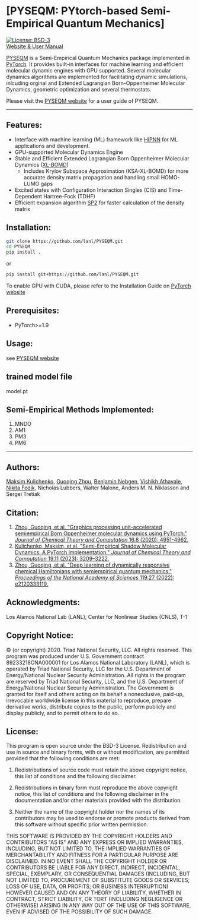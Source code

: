 # [PYSEQM: PYtorch-based Semi-Empirical Quantum Mechanics]
[![License: BSD-3](https://img.shields.io/badge/License-BSD%203--Clause-blue.svg)](LICENSE)  
[Website & User Manual](https://lanl.github.io/PYSEQM/)

[PYSEQM](https://lanl.github.io/PYSEQM/) is a Semi-Empirical Quantum Mechanics package implemented in [PyTorch](http://pytorch.org). It provides built-in interfaces for machine learning and efficient molecular dynamic engines with GPU supported. Several molecular dynamics algorithms are implemented for facilitating dynamic simulations, inlcuding orginal and Extended Lagrangian Born-Oppenheimer Molecular Dynamics, geometric optimization and  several thermostats. 

Please visit the [PYSEQM website](https://lanl.github.io/PYSEQM/) for a user guide of PYSEQM.

<hr/>

## Features:

* Interface with machine learning (ML) framework like [HIPNN](https://aip.scitation.org/doi/abs/10.1063/1.5011181) for ML applications and development.
* GPU-supported Molecular Dynamics Engine
* Stable and Efficient Extended Lagrangian Born Oppenheimer Molecular Dynamics ([XL-BOMD](https://aip.scitation.org/doi/full/10.1063/1.3148075))
  * Includes Krylov Subspace Approximation (KSA-XL-BOMD) for more accurate density matrix propagation and handling small HOMO-LUMO gaps
* Excited states with Configuration Interaction Singles (CIS) and Time-Dependent Hartree-Fock (TDHF)
* Efficient expansion algorithm [SP2](https://journals.aps.org/prb/abstract/10.1103/PhysRevB.66.155115) for faster calculation of the density matrix


## Installation:

```bash
git clone https://github.com/lanl/PYSEQM.git
cd PYSEQM
pip install .
```
or
```bash
pip install git+https://github.com/lanl/PYSEQM.git
```

To enable GPU with CUDA, please refer to the Installation Guide on [PyTorch website](https://pytorch.org/)

## Prerequisites:
* PyTorch>=1.9

## Usage:
see [PYSEQM website](https://lanl.github.io/PYSEQM/)

## trained model file
model.pt

## Semi-Empirical Methods Implemented:
1. MNDO
2. AM1
3. PM3
4. PM6

<hr/>

## Authors:

[Maksim Kulichenko](mailto:maxim@lanl.gov), [Guoqing Zhou](mailto:guoqingz@usc.edu), [Benjamin Nebgen](mailto:bnebgen@lanl.gov), [Vishikh Athavale](mailto:vishikh@lanl.gov), [Nikita Fedik](https://www.nikitafedik.xyz/), Nicholas Lubbers, Walter Malone, Anders M. N. Niklasson and Sergei Tretiak

## Citation:
1. [Zhou, Guoqing, et al. "Graphics processing unit-accelerated semiempirical Born Oppenheimer molecular dynamics using PyTorch." *Journal of Chemical Theory and Computation* 16.8 (2020): 4951-4962.](https://pubs.acs.org/doi/full/10.1021/acs.jctc.0c00243)
2. [Kulichenko, Maksim, et al. "Semi-Empirical Shadow Molecular Dynamics: A PyTorch implementation." *Journal of Chemical Theory and Computation* 19.11 (2023): 3209–3222.](https://pubs.acs.org/doi/full/10.1021/acs.jctc.3c00234)
3. [Zhou, Guoqing, et al. "Deep learning of dynamically responsive chemical Hamiltonians with semiempirical quantum mechanics." *Proceedings of the National Academy of Sciences* 119.27 (2022): e2120333119.](https://www.pnas.org/doi/10.1073/pnas.2120333119)

## Acknowledgments:
Los Alamos National Lab (LANL), Center for Nonlinear Studies (CNLS), T-1

## Copyright Notice:

© (or copyright) 2020. Triad National Security, LLC. All rights reserved.
This program was produced under U.S. Government contract 89233218CNA000001 for Los Alamos
National Laboratory (LANL), which is operated by Triad National Security, LLC for the U.S.
Department of Energy/National Nuclear Security Administration. All rights in the program are
reserved by Triad National Security, LLC, and the U.S. Department of Energy/National Nuclear
Security Administration. The Government is granted for itself and others acting on its behalf a
nonexclusive, paid-up, irrevocable worldwide license in this material to reproduce, prepare
derivative works, distribute copies to the public, perform publicly and display publicly, and to permit
others to do so.

## License:

This program is open source under the BSD-3 License.
Redistribution and use in source and binary forms, with or without
modification, are permitted provided that the following conditions are met:

1. Redistributions of source code must retain the above copyright notice, this
   list of conditions and the following disclaimer.

2. Redistributions in binary form must reproduce the above copyright notice,
   this list of conditions and the following disclaimer in the documentation
   and/or other materials provided with the distribution.

3. Neither the name of the copyright holder nor the names of its
   contributors may be used to endorse or promote products derived from
   this software without specific prior written permission.

THIS SOFTWARE IS PROVIDED BY THE COPYRIGHT HOLDERS AND CONTRIBUTORS "AS IS"
AND ANY EXPRESS OR IMPLIED WARRANTIES, INCLUDING, BUT NOT LIMITED TO, THE
IMPLIED WARRANTIES OF MERCHANTABILITY AND FITNESS FOR A PARTICULAR PURPOSE ARE
DISCLAIMED. IN NO EVENT SHALL THE COPYRIGHT HOLDER OR CONTRIBUTORS BE LIABLE
FOR ANY DIRECT, INDIRECT, INCIDENTAL, SPECIAL, EXEMPLARY, OR CONSEQUENTIAL
DAMAGES (INCLUDING, BUT NOT LIMITED TO, PROCUREMENT OF SUBSTITUTE GOODS OR
SERVICES; LOSS OF USE, DATA, OR PROFITS; OR BUSINESS INTERRUPTION) HOWEVER
CAUSED AND ON ANY THEORY OF LIABILITY, WHETHER IN CONTRACT, STRICT LIABILITY,
OR TORT (INCLUDING NEGLIGENCE OR OTHERWISE) ARISING IN ANY WAY OUT OF THE USE
OF THIS SOFTWARE, EVEN IF ADVISED OF THE POSSIBILITY OF SUCH DAMAGE.
